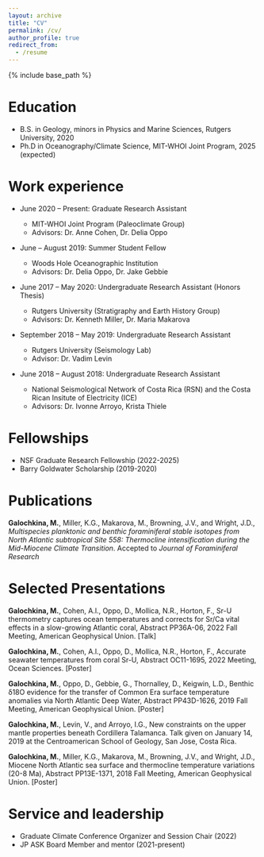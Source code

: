 ```yaml
---
layout: archive
title: "CV"
permalink: /cv/
author_profile: true
redirect_from:
  - /resume
---
```


{% include base_path %}

Education
======
* B.S. in Geology, minors in Physics and Marine Sciences, Rutgers University, 2020
* Ph.D in Oceanography/Climate Science, MIT-WHOI Joint Program, 2025 (expected)

Work experience
======
* June 2020 – Present: Graduate Research Assistant
  * MIT-WHOI Joint Program (Paleoclimate Group)
  * Advisors: Dr. Anne Cohen, Dr. Delia Oppo

* June – August 2019: Summer Student Fellow
  * Woods Hole Oceanographic Institution
  * Advisors: Dr. Delia Oppo, Dr. Jake Gebbie

* June 2017 – May 2020: Undergraduate Research Assistant (Honors Thesis)
  * Rutgers University (Stratigraphy and Earth History Group)
  * Advisors: Dr. Kenneth Miller, Dr. Maria Makarova

* September 2018 – May 2019: Undergraduate Research Assistant
  * Rutgers University (Seismology Lab)
  * Advisor: Dr. Vadim Levin

* June 2018 – August 2018: Undergraduate Research Assistant
  * National Seismological Network of Costa Rica (RSN) and the Costa Rican Insitute of Electricity (ICE) 
  * Advisors: Dr. Ivonne Arroyo, Krista Thiele
  
Fellowships
======
* NSF Graduate Research Fellowship (2022-2025)
* Barry Goldwater Scholarship (2019-2020)

Publications
======
**Galochkina, M.**, Miller, K.G., Makarova, M., Browning, J.V., and Wright, J.D., _Multispecies planktonic and benthic foraminiferal stable isotopes from North Atlantic subtropical Site 558: Thermocline intensification during the Mid-Miocene Climate Transition_. Accepted to _Journal of Foraminiferal Research_

Selected Presentations
======
**Galochkina, M.**, Cohen, A.l., Oppo, D., Mollica, N.R., Horton, F., Sr-U thermometry captures ocean temperatures and corrects for Sr/Ca vital effects in a slow-growing Atlantic coral, Abstract PP36A-06, 2022 Fall Meeting, American Geophysical Union. [Talk] 

**Galochkina, M.**, Cohen, A.l., Oppo, D., Mollica, N.R., Horton, F., Accurate seawater temperatures from coral Sr-U, Abstract OC11-1695, 2022 Meeting, Ocean Sciences. [Poster] 

**Galochkina, M.**, Oppo, D., Gebbie, G., Thornalley, D., Keigwin, L.D., Benthic δ18O evidence for the transfer of Common Era surface temperature anomalies via North Atlantic Deep Water, Abstract PP43D-1626, 2019 Fall Meeting, American Geophysical Union. [Poster] 

**Galochkina, M.**, Levin, V., and Arroyo, I.G., New constraints on the upper mantle properties beneath Cordillera Talamanca. Talk given on January 14, 2019 at the Centroamerican School of Geology, San Jose, Costa Rica.

**Galochkina, M.**, Miller, K.G., Makarova, M., Browning, J.V., and Wright, J.D., Miocene North Atlantic sea surface and thermocline temperature variations (20-8 Ma), Abstract PP13E-1371, 2018 Fall Meeting, American Geophysical Union. [Poster]

Service and leadership
======
* Graduate Climate Conference Organizer and Session Chair (2022)
* JP ASK Board Member and mentor (2021-present)
